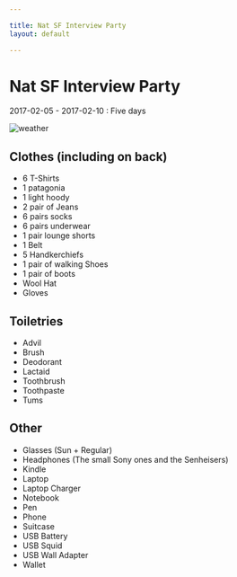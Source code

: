 ```yaml
---

title: Nat SF Interview Party
layout: default

---
```


# Nat SF Interview Party

2017-02-05 - 2017-02-10 : Five days

![weather](https://cl.ly/j1xn/d)

## Clothes (including on back)

 * 6 T-Shirts
 * 1 patagonia
 * 1 light hoody
 * 2 pair of Jeans
 * 6 pairs socks
 * 6 pairs underwear
 * 1 pair lounge shorts
 * 1 Belt
 * 5 Handkerchiefs
 * 1 pair of walking Shoes
 * 1 pair of boots
 * Wool Hat
 * Gloves

## Toiletries

 * Advil
 * Brush
 * Deodorant
 * Lactaid
 * Toothbrush
 * Toothpaste
 * Tums

## Other

 * Glasses (Sun + Regular)
 * Headphones (The small Sony ones and the Senheisers)
 * Kindle
 * Laptop
 * Laptop Charger
 * Notebook
 * Pen
 * Phone
 * Suitcase
 * USB Battery
 * USB Squid
 * USB Wall Adapter
 * Wallet
